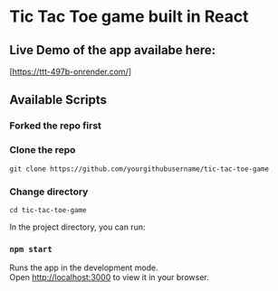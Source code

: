 # Tic Tac Toe game built in React 
## Live Demo of the app availabe here:
[https://ttt-497b-onrender.com/]

## Available Scripts
### Forked the repo first
### Clone the repo 
```t 
git clone https://github.com/yourgithubusername/tic-tac-toe-game
```
### Change directory
```t
cd tic-tac-toe-game
```

In the project directory, you can run:

### `npm start`

Runs the app in the development mode.\
Open [http://localhost:3000](http://localhost:3000) to view it in your browser.


